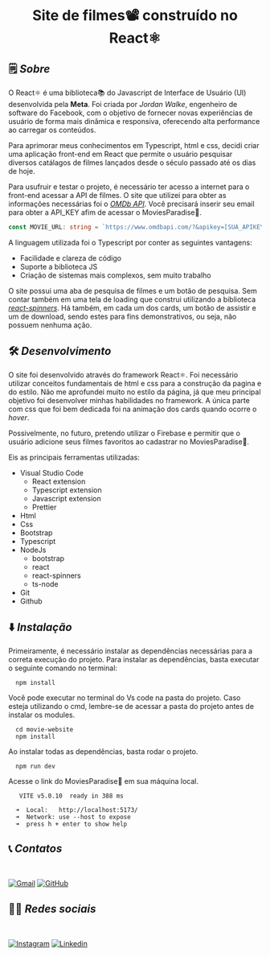 **<h1 style="text-align: center">Site de filmes📽️ construído no React⚛️</h1>**

## 🗒️ *Sobre*

O React⚛️ é uma biblioteca📚 do Javascript de Interface de Usuário (UI) desenvolvida pela **Meta**. Foi criada por *Jordan Walke*, engenheiro de software do Facebook, com o objetivo de fornecer novas experiências de usuário de forma mais dinâmica e responsiva, oferecendo alta performance ao carregar os conteúdos.

Para aprimorar meus conhecimentos em Typescript, html e css, decidi criar uma aplicação front-end em React que permite o usuário pesquisar diversos catálagos de filmes lançados desde o século passado até os dias de hoje.

Para usufruir e testar o projeto, é necessário ter acesso a internet para o front-end acessar a API de filmes. O site que utilizei para obter as informações necessárias foi o *[OMDb API](https://www.omdbapi.com/)*. Você precisará inserir seu email para obter a API_KEY afim de acessar o MoviesParadise🎥.

``` typescript
const MOVIE_URL: string = `https://www.omdbapi.com/?&apikey=[SUA_APIKEY]`;
```

A linguagem utilizada foi o Typescript por conter as seguintes vantagens:

* Facilidade e clareza de código
* Suporte a biblioteca JS
* Criação de sistemas mais complexos, sem muito trabalho

O site possui uma aba de pesquisa de filmes e um botão de pesquisa. Sem contar também em uma tela de loading que construi utilizando a biblioteca *[react-spinners](https://www.npmjs.com/package/react-spinners)*. Há também, em cada um dos cards, um botão de assistir e um de download, sendo estes para fins demonstrativos, ou seja, não possuem nenhuma ação. 

## 🛠️ *Desenvolvimento*

O site foi desenvolvido através do framework React⚛️. Foi necessário utilizar conceitos fundamentais de html e css para a construção da pagina e do estilo. Não me aprofundei muito no estilo da página, já que meu principal objetivo foi desenvolver minhas habilidades no framework. A única parte com css que foi bem dedicada foi na animação dos cards quando ocorre o *hover*.

Possivelmente, no futuro, pretendo utilizar o Firebase e permitir que o usuário adicione seus filmes favoritos ao cadastrar no MoviesParadise🎥.

Eis as principais ferramentas utilizadas:

* Visual Studio Code
  * React extension
  * Typescript extension
  * Javascript extension
  * Prettier
* Html
* Css
* Bootstrap
* Typescript
* NodeJs
  * bootstrap
  * react
  * react-spinners
  * ts-node
* Git
* Github

## ⬇️ *Instalação*

Primeiramente, é necessário instalar as dependências necessárias para a correta execução do projeto. Para instalar as dependências, basta executar o seguinte comando no terminal:

```
  npm install
```

Você pode executar no terminal do Vs code na pasta do projeto. Caso esteja utilizando o cmd, lembre-se de acessar a pasta do projeto antes de instalar os modules.

```
  cd movie-website
  npm install
```

Ao instalar todas as dependências, basta rodar o projeto.

```
  npm run dev
```

Acesse o link do MoviesParadise🎥 em sua máquina local.

```
   VITE v5.0.10  ready in 388 ms

  ➜  Local:   http://localhost:5173/
  ➜  Network: use --host to expose
  ➜  press h + enter to show help
```

## 📞 *Contatos*

<br />

[![Gmail](https://img.shields.io/badge/Gmail-D14836?style=for-the-badge&logo=gmail&logoColor=white)](https://mail.google.com/mail/?view=cm&source=mailto&to=arthurnazariodacosta@gmail.com)
[![GitHub](https://img.shields.io/badge/GitHub-100000?style=for-the-badge&logo=github&logoColor=white)](https://github.com/ArthurCosta09)

## 🤵‍♂️ *Redes sociais*

<br />

[![Instagram](https://img.shields.io/badge/Instagram-E4405F?style=for-the-badge&logo=instagram&logoColor=white)](https://www.instagram.com/arthurndc/)
[![Linkedin](https://img.shields.io/badge/LinkedIn-0077B5?style=for-the-badge&logo=linkedin&logoColor=white)](https://www.linkedin.com/in/arthur-naz%C3%A1rio-da-costa-6478601a1/)

